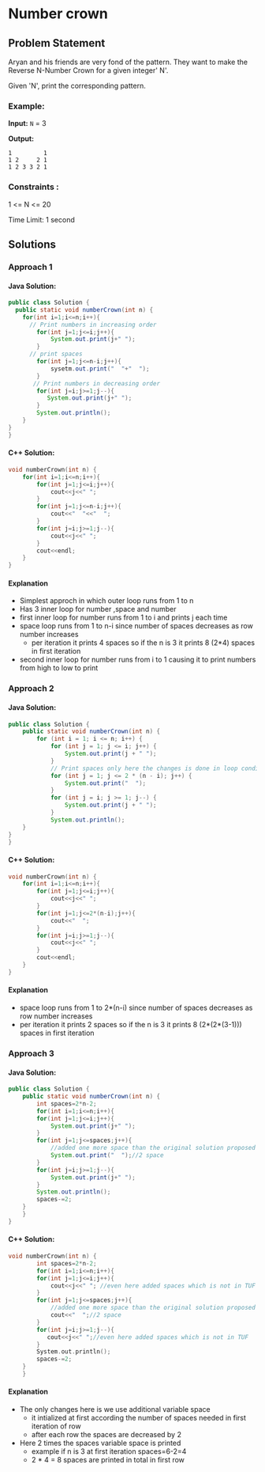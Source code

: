 # Number crown

## Problem Statement

Aryan and his friends are very fond of the pattern. They want to make the Reverse N-Number Crown for a given integer' N'.

Given 'N', print the corresponding pattern.
### Example:

**Input:** `N` = 3

**Output:** 
```
1         1
1 2     2 1
1 2 3 3 2 1
```

### Constraints :

1 <= N <= 20

Time Limit: 1 second

## Solutions

### Approach 1

#### Java Solution:

```java
public class Solution {
  public static void numberCrown(int n) {
    for(int i=1;i<=n;i++){
      // Print numbers in increasing order
        for(int j=1;j<=i;j++){
            System.out.print(j+" ");
        }
      // print spaces
        for(int j=1;j<=n-i;j++){
            sysetm.out.print("  "+"  ");
        }
       // Print numbers in decreasing order
        for(int j=i;j>=1;j--){
           System.out.print(j+" ");
        }
        System.out.println();
    }
}
}
```

####  C++ Solution:

```cpp
void numberCrown(int n) {
    for(int i=1;i<=n;i++){
        for(int j=1;j<=i;j++){
            cout<<j<<" ";
        }
        for(int j=1;j<=n-i;j++){
            cout<<"  "<<"  ";
        }
        for(int j=i;j>=1;j--){
            cout<<j<<" ";
        }
        cout<<endl;
    }
}
```

#### Explanation
- Simplest approch in which outer loop runs from 1 to n
- Has 3 inner loop for number ,space and number
- first inner loop for number runs from 1 to i and prints j each time
- space loop runs from 1 to n-i since number of spaces decreases as row number increases
  - per iteration it prints 4 spaces so if the n is 3 it prints 8 (2*4) spaces in first iteration
- second inner loop for number runs from i to 1 causing it to print numbers from high to low to print


### Approach 2

#### Java Solution:

```java
public class Solution {
    public static void numberCrown(int n) {
        for (int i = 1; i <= n; i++) {
            for (int j = 1; j <= i; j++) {
                System.out.print(j + " ");
            }
            // Print spaces only here the changes is done in loop condition
            for (int j = 1; j <= 2 * (n - i); j++) {
                System.out.print("  ");
            }
            for (int j = i; j >= 1; j--) {
                System.out.print(j + " ");
            }
            System.out.println();
    }
}
}
```

####  C++ Solution:

```cpp
void numberCrown(int n) {
    for(int i=1;i<=n;i++){
        for(int j=1;j<=i;j++){
            cout<<j<<" ";
        }
        for(int j=1;j<=2*(n-i);j++){
            cout<<"  ";
        }
        for(int j=i;j>=1;j--){
            cout<<j<<" ";
        }
        cout<<endl;
    }
}
```

#### Explanation
- space loop runs from 1 to 2*(n-i) since number of spaces decreases as row number increases
- per iteration it prints 2 spaces so if the n is 3 it prints 8 (2*(2*(3-1))) spaces in first iteration


### Approach 3

#### Java Solution:

```java
public class Solution {
    public static void numberCrown(int n) {
        int spaces=2*n-2;
        for(int i=1;i<=n;i++){
        for(int j=1;j<=i;j++){
            System.out.print(j+" ");
        }
        for(int j=1;j<=spaces;j++){
            //added one more space than the original solution proposed by TUF
            System.out.print("  ");//2 space
        }
        for(int j=i;j>=1;j--){
            System.out.print(j+" ");
        }
        System.out.println();
        spaces-=2;
    }
    }
}
```

####  C++ Solution:

```cpp
void numberCrown(int n) {
        int spaces=2*n-2;
        for(int i=1;i<=n;i++){
        for(int j=1;j<=i;j++){
            cout<<j<<" "; //even here added spaces which is not in TUF
        }
        for(int j=1;j<=spaces;j++){
            //added one more space than the original solution proposed by TUF
            cout<<"  ";//2 space
        }
        for(int j=i;j>=1;j--){
           cout<<j<<" ";//even here added spaces which is not in TUF
        }
        System.out.println();
        spaces-=2;
    }
    }
```

#### Explanation
- The only changes here is we use additional variable space
  - it intialized at first according the number of spaces needed in first iteration of row
  - after each row the spaces are decreased by 2
- Here 2 times the spaces variable space is printed
  - example if n is 3 at first iteration spaces=6-2=4
  - 2 * 4 = 8 spaces are printed in total in first row
